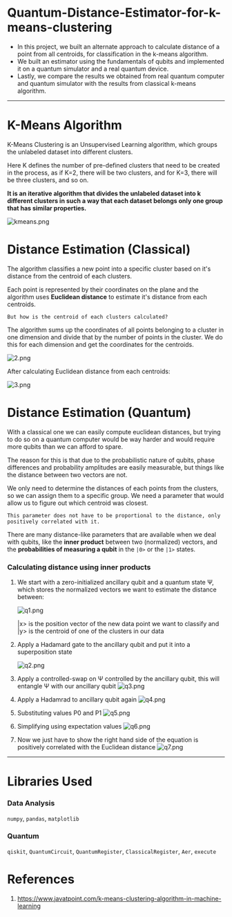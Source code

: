 # Quantum-Distance-Estimator-for-k-means-clustering
* In this project, we built an alternate approach to calculate distance 
of a point from all centroids, for classification in the k-means algorithm.
* We built an estimator using the fundamentals of qubits and implemented
it on a quantum simulator and a real quantum device.
* Lastly, we compare the results we obtained from real quantum computer and quantum simulator with
the results from classical k-means algorithm.
****

# K-Means Algorithm
K-Means Clustering is an Unsupervised Learning algorithm, which groups the unlabeled dataset into different clusters.

Here K defines the number of pre-defined clusters that need to be created in the process, as if K=2, 
there will be two clusters, and for K=3, there will be three clusters, and so on.

**It is an iterative algorithm that divides the unlabeled dataset
into k different clusters in such a way that each dataset belongs 
only one group that has similar properties.**

![kmeans.png](images%2Fkmeans.png)

# Distance Estimation (Classical)

The algorithm classifies a new point into a specific cluster based on it's distance
from the centroid of each clusters. 

Each point is represented by their coordinates on the plane and the 
algorithm uses **Euclidean distance** to estimate it's distance from 
each centroids.

`But how is the centroid of each clusters calculated?`

The algorithm sums up the coordinates of all points belonging to a cluster
in one dimension and divide that by the number of points in the cluster. We 
do this for each dimension and get the coordinates for the centroids.

![2.png](images%2F2.png)

After calculating Euclidean distance from each centroids: 

![3.png](images%2F3.png)

# Distance Estimation (Quantum)

With a classical one we can easily compute euclidean distances, 
but trying to do so on a quantum computer would be way harder 
and would require more qubits than we can afford to spare. 

The reason for this is that due to the probabilistic nature of qubits, phase differences 
and probability amplitudes are easily measurable, but things like the distance between 
two vectors are not.

We only need to determine the distances of each points from the clusters, 
so we can assign them to a specific group. We need a parameter 
that would allow us to figure out which centroid was closest. 

`This parameter does not have to be proportional to the distance, only positively correlated with it.`

There are many distance-like parameters that are available when 
we deal with qubits, like the **inner product** between two (normalized) vectors, 
and the **probabilities of measuring a qubit** in the `|0>` or the `|1>` states.

### Calculating distance using inner products

1. We start with a zero-initialized ancillary qubit and a quantum state Ψ, 
which stores the normalized vectors we want to estimate the distance between:

    ![q1.png](images%2Fq1.png)

    |x> is the position vector of the new data point we want to classify and |y> is the centroid of one of the clusters in our data


2. Apply a Hadamard gate to the ancillary qubit and put it into a superposition state

   ![q2.png](images%2Fq2.png)


3. Apply a controlled-swap on Ψ controlled by the ancillary qubit, this 
will entangle Ψ with our ancillary qubit
![q3.png](images%2Fq3.png)

4. Apply a Hadamrad to ancillary qubit again
![q4.png](images%2Fq4.png)

5. Substituting values P0 and P1
![q5.png](images%2Fq5.png)

6. Simplifying using expectation values
![q6.png](images%2Fq6.png)

7. Now we just have to show the right hand side of the equation is 
positively correlated with the Euclidean distance
![q7.png](images%2Fq7.png)


****
# Libraries Used

### Data Analysis
`numpy`, `pandas`, `matplotlib`

### Quantum

`qiskit`, `QuantumCircuit`, `QuantumRegister`, `ClassicalRegister`,
`Aer`, `execute`

# References

1. https://www.javatpoint.com/k-means-clustering-algorithm-in-machine-learning